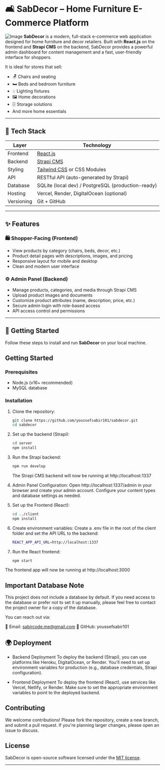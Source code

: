 # 🛋️ SabDecor – Home Furniture E-Commerce Platform
![Image](https://github.com/user-attachments/assets/68e778d8-57c5-43b2-b2a2-157ea9eff9fb)
**SabDecor** is a modern, full-stack e-commerce web application designed for home furniture and decor retailers. Built with **React.js** on the frontend and **Strapi CMS** on the backend, SabDecor provides a powerful admin dashboard for content management and a fast, user-friendly interface for shoppers.

It is ideal for stores that sell:
- 🪑 Chairs and seating
- 🛏️ Beds and bedroom furniture
- 💡 Lighting fixtures
- 🖼️ Home decorations
- 🗄️ Storage solutions
- And more home essentials

---

## 🧰 Tech Stack

| Layer      | Technology         |
|------------|--------------------|
| Frontend   | [React.js](https://reactjs.org/) |
| Backend    | [Strapi CMS](https://strapi.io/) |
| Styling    | [Tailwind CSS](https://tailwindcss.com/) or CSS Modules |
| API        | RESTful API (auto-generated by Strapi) |
| Database   | SQLite (local dev) / PostgreSQL (production-ready) |
| Hosting    | Vercel, Render, DigitalOcean (optional) |
| Versioning | Git + GitHub |

---

## ✨ Features

### 🛍️ Shopper-Facing (Frontend)
- View products by category (chairs, beds, decor, etc.)
- Product detail pages with descriptions, images, and pricing
- Responsive layout for mobile and desktop
- Clean and modern user interface

### ⚙️ Admin Panel (Backend)
- Manage products, categories, and media through Strapi CMS
- Upload product images and documents
- Customize product attributes (name, description, price, etc.)
- Secure admin login with role-based access
- API access control and permissions

---

## 🚀 Getting Started

Follow these steps to install and run **SabDecor** on your local machine.
## Getting Started

### Prerequisites
- Node.js (v16+ recommended)
- MySQL database

### Installation
1. Clone the repository:
   ```sh
   git clone https://github.com/youssefsabir101/sabdecor.git
   cd sabdecor
   ```
2. Set up the backend (Strapi):
   ```sh
   cd server
   npm install
   ```
3. Run the Strapi backend:
   ```sh
   npm run develop
   ```
   The Strapi CMS backend will now be running at http://localhost:1337

4. Admin Panel Configuration:
   Open http://localhost:1337/admin in your browser and create your admin account.
   Configure your content types and database settings as needed.

   
5. Set up the Frontend (React):
   ```sh
   cd ../client
   npm install
   ```

6. Create environment variables:
   Create a .env file in the root of the client folder and set the API URL to the backend:
   ```sh
   REACT_APP_API_URL=http://localhost:1337
   ```
8. Run the React frontend:
   ```sh
   npm start
   ```
The frontend app will now be running at http://localhost:3000


## Important Database Note

This project does not include a database by default. If you need access to the database or prefer not to set it up manually, please feel free to contact the project owner for a copy of the database.

You can reach out via:

📧 Email: sabircode.me@gmail.com
🐙 GitHub: youssefsabir101

## 🌍 Deployment

- Backend Deployment
    To deploy the backend (Strapi), you can use platforms like Heroku, DigitalOcean, or Render.
    You'll need to set up environment variables for production (e.g., database credentials, Strapi configuration).
  
- Frontend Deployment
    To deploy the frontend (React), use services like Vercel, Netlify, or Render.
    Make sure to set the appropriate environment variables to point to the deployed backend.
  
## Contributing
  We welcome contributions! Please fork the repository, create a new branch, and submit a pull request. If you're planning larger changes, please open an issue to discuss.

## License
SabDecor is open-source software licensed under the [MIT license](https://opensource.org/licenses/MIT).

---

